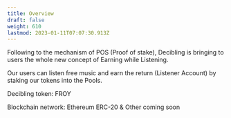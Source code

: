 ```yaml
---
title: Overview
draft: false
weight: 610
lastmod: 2023-01-11T07:07:30.913Z
---
```

Following to the mechanism of POS (Proof of stake), Decibling is bringing to users the whole new concept of Earning while Listening.

Our users can listen free music and earn the return (Listener Account) by staking our tokens into the Pools.

Decibling token:	FROY

Blockchain network:	Ethereum ERC-20 & Other coming soon
